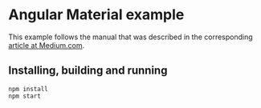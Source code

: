 # Angular Material example

This example follows the manual that was described in the corresponding [article at Medium.com](https://medium.com/codingthesmartway-com-blog/angular-material-and-angular-6-material-design-for-angular-6b1a3ee476f0).

## Installing, building and running
```
npm install
npm start
```
